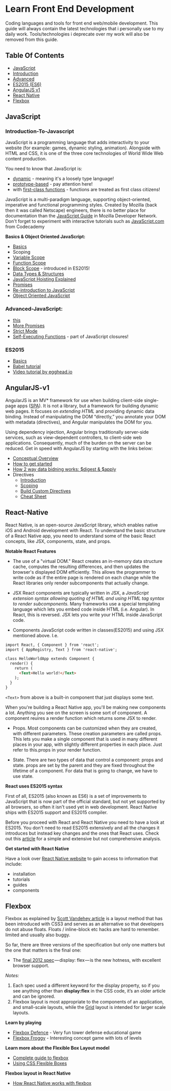 # Learn Front End Development
Coding languages and tools for front end web/mobile development.
This guide will always contain the latest technologies that i personally use to my daily work.
Tools/technologies i deprecate over my work will also be removed from this guide.

## Table Of Contents

* [JavaScript](#javascript)
 * [Introduction](#introduction-to-javascript)
 * [Advanced](#advanced-javascript)
 * [ES2015 (ES6)](#es2015)
* [AngularJS v1](#angularjs-v1)
* [React Native](#react-native)
* [Flexbox](#flexbox)

## JavaScript

### Introduction-To-Javascript
JavaScript is a programming language that adds interactivity to your website (for example: games, dynamic styling, animation). Alongside with HTML and CSS, it is one of the three core technologies of World Wide Web content production. 

You need to know that JavaScript is:

* [dynamic](https://en.wikipedia.org/wiki/Dynamic_programming_language) - meaning it's a loosely type language!
* [prototype-based](https://en.wikipedia.org/wiki/Prototype-based_programming) - pay attention here!
* with [first-class functions](https://en.wikipedia.org/wiki/First-class_function) - functions are treated as first class citizens!

JavaScript is a multi-paradigm language, supporting object-oriented, imperative and functional programming styles.
Created by Mozilla (back then it was called Netscape) engineers, there is no better place for documentation than the [JavaScript Guide](https://developer.mozilla.org/en-US/docs/Web/JavaScript/Guide) in Mozilla Developer Network. Don't forget to experiment with interactive tutorials such as [JavaScript.com](https://www.javascript.com/) from Codecademy

**Basics & Object Oriented JavaScript:**
* [Basics](https://developer.mozilla.org/en-US/Learn/Getting_started_with_the_web/JavaScript_basics)
* Scoping
 * [Variable Scope](https://developer.mozilla.org/en-US/docs/Web/JavaScript/Guide/Grammar_and_types#Variable_scope)
 * [Function Scope](https://developer.mozilla.org/en-US/docs/Web/JavaScript/Guide/Functions#Function_scope)
 * [Block Scope](https://developer.mozilla.org/en-US/docs/Web/JavaScript/Reference/Statements/let) - introduced in ES2015!
* [Data Types & Structures](https://developer.mozilla.org/en-US/docs/Web/JavaScript/Data_structures)
* [JavaScript Hoisting Explained](http://code.tutsplus.com/tutorials/javascript-hoisting-explained--net-15092)
* [Promises](https://www.promisejs.org/)
* [Re-introduction to JavaScript](https://developer.mozilla.org/en-US/docs/Web/JavaScript/A_re-introduction_to_JavaScript)
* [Object Oriented JavaScript](https://developer.mozilla.org/en-US/docs/Web/JavaScript/Introduction_to_Object-Oriented_JavaScript)

### Advanced-JavaScript:
* [this](https://developer.mozilla.org/en-US/docs/Web/JavaScript/Reference/Operators/this)
* [More Promises](https://developer.mozilla.org/en-US/docs/Web/JavaScript/Reference/Global_Objects/Promise)
* [Strict Mode](https://developer.mozilla.org/en-US/docs/Web/JavaScript/Reference/Strict_mode)
* [Self-Executing Functions](http://markdalgleish.com/2011/03/self-executing-anonymous-functions/) - part of JavaScript closures!

### ES2015
* [Basics](https://www.martin-brennan.com/es6-basics/)
* [Babel tutorial](https://babeljs.io/docs/learn-es2015/) 
* [Video tutorial by egghead.io](https://egghead.io/courses/learn-es6-ecmascript-2015?utm_source=drip&utm_medium=email&utm_campaign=learn-es6)

## AngularJS-v1
AngularJS is an MV* framework for use when building client-side single-page apps ([SPA](https://en.wikipedia.org/wiki/Single-page_application)). It is not a library, but a framework for building dynamic web pages. It focuses on *extending HTML* and providing dynamic data binding. Instead of manipulating the DOM “directly,” you annotate your DOM with metadata (directives), and Angular manipulates the DOM for you.

Using dependency injection, Angular brings traditionally server-side services, such as view-dependent controllers, to client-side web applications. Consequently, much of the burden on the server can be reduced. Get in speed with AngularJS by starting with the links below:

* [Conceptual Overview](https://docs.angularjs.org/guide/concepts)
* [How to get started](http://www.ng-newsletter.com/posts/beginner2expert-how_to_start.html)
* [How 2 way data bidning works: $digest & $apply](https://www.sitepoint.com/understanding-angulars-apply-digest/)
* Directives
  * [Introduction](http://www.ng-newsletter.com/posts/beginner2expert-directives.html)
  * [Scoping](https://github.com/angular/angular.js/wiki/Understanding-Scopes)
  * [Build Custom Directives](http://www.ng-newsletter.com/posts/directives.html)
  * [Cheat Sheet](https://d2eip9sf3oo6c2.cloudfront.net/pdf/egghead-io-directive-definition-object-cheat-sheet.pdf?__s=n5ryciokbigwwwkvvwhc)


## React-Native
React Native, is an open-source JavaScript library, which enables native iOS and Android development with React. To understand the basic structure of a React Native app, you need to understand some of the basic React concepts, like JSX, components, state, and props.

**Notable React Features**
- The use of a "virtual DOM."
React creates an in-memory data structure cache, computes the resulting differences, and then updates the browser's displayed DOM efficiently. This allows the programmer to write code as if the entire page is rendered on each change while the React libraries only render subcomponents that actually change.

- JSX
React components are typically written in JSX, a *JavaScript extension syntax allowing quoting of HTML and using HTML tag syntax to render subcomponents.* Many frameworks use a special templating language which lets you embed code inside HTML (i.e. Angular). In React, this is reversed. JSX lets you write your HTML inside JavaScript code. 

- Components
JavaScript code written in classes(ES2015) and using JSX mentioned above. I.e.
```html
import React, { Component } from 'react';
import { AppRegistry, Text } from 'react-native';

class HelloWorldApp extends Component {
  render() {
    return (
      <Text>Hello world!</Text>
    );
  }
}
```

```<Text>``` from above is a built-in component that just displays some text.

When you're building a React Native app, you'll be making new components a lot. Anything you see on the screen is some sort of component. A component reuires a render function which returns some JSX to render.

- Props.
Most components can be customized when they are created, with different parameters. These creation parameters are called props. This lets you make a single component that is used in many different places in your app, with slightly different properties in each place. Just refer to this.props in your render function.

- State.
There are two types of data that control a component: props and state. props are set by the parent and they are fixed throughout the lifetime of a component. For data that is going to change, we have to use state.


**React uses ES2015 syntax**

First of all, ES2015 (also known as ES6) is a set of improvements to JavaScript that is now part of the official standard, but not yet supported by all browsers, so often it isn't used yet in web development. React Native ships with ES2015 support and ES2015 compiler.

Before you proceed with React and React Native you need to have a look at ES2015. You don't need to read ES2015 extensively and all the changes it introduces but instead key changes and the ones that React uses. Check out this [article](https://www.martin-brennan.com/es6-basics/) for a simple and extensive but not comprehensive analysis. 

**Get started with React Native**

Have a look over [React Native website](https://facebook.github.io/react-native/docs/view.html) to gain access to information that include:
- installation
- tutorials
- guides
- components

## Flexbox
Flexbox as explained by [Scott Vandehey article](https://medium.com/@spaceninja/what-is-flexbox-6aed968555ef#.ullxjk8qp) is a layout method that has been introduced with CSS3 and serves as an alternative so that developers do not abuse floats. Floats / inline-block etc hacks are hard to remember. limited and usually also buggy. 

So far, there are three versions of the specification but only one matters but the one that matters is the final one:
* The [final 2012 spec](https://www.w3.org/TR/css-flexbox-1/) — display: flex — is the new hotness, with excellent browser support.

*Notes:*
1. Each spec used a different keyword for the display property, so if you see anything other than **display:flex** in the CSS code, it’s an older article and can be ignored.
1. Flexbox layout is most appropriate to the components of an application, and small-scale layouts, while the [Grid](http://css-tricks.com/snippets/css/complete-guide-grid/) layout is intended for larger scale layouts.

**Learn by playing**
* [Flexbox Defence](http://www.flexboxdefense.com/) - Very fun tower defense educational game
* [Flexbox Froggy](http://www.flexboxdefense.com/) - Interesting concept game with lots of levels

**Learn more about the Flexible Box Layout model**
* [Complete guide to flexbox](https://css-tricks.com/snippets/css/a-guide-to-flexbox/)
* [Using CSS Flexible Boxes](https://developer.mozilla.org/en-US/docs/Web/CSS/CSS_Flexible_Box_Layout/Using_CSS_flexible_boxes)

**Flexbox layout in React Native**
* [How React Native works with flexbox](https://medium.com/the-react-native-log/understanding-react-native-flexbox-layout-7a528200afd4)
